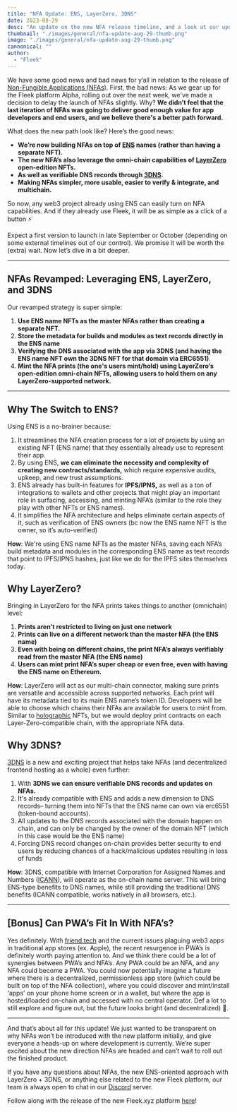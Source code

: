 ```yaml
---
title: "NFA Update: ENS, LayerZero, 3DNS"
date: 2023-08-29
desc: "An update on the new NFA release timeline, and a look at our updated ENS, LayerZero, and 3DNS-based design"
thumbnail: "./images/general/nfa-update-aug-29-thumb.png"
image: "./images/general/nfa-update-aug-29-thumb.png"
cannonical: ""
author: 
  - "Fleek"
---
```


We have some good news and bad news for y’all in relation to the release of [Non-Fungible Applications (NFAs)](https://github.com/fleekxyz/non-fungible-apps). First, the bad news: As we gear up for the Fleek platform Alpha, rolling out over the next week, we've made a decision to delay the launch of NFAs slightly. Why? **We didn’t feel that the last iteration of NFAs was going to deliver good enough value for app developers and end users, and we believe there's a better path forward.**

What does the new path look like? Here’s the good news:

- **We’re now building NFAs on top of [ENS](https://ens.domains/) names (rather than having a separate NFT).**
- **The new NFA’s also leverage the omni-chain capabilities of [LayerZero](https://layerzero.network/) open-edition NFTs.**
- **As well as verifiable DNS records through [3DNS](https://3dns.box/).**
- **Making NFAs simpler, more usable, easier to verify & integrate, and multichain.**

So now, any web3 project already using ENS can easily turn on NFA capabilities. And if they already use Fleek, it will be as simple as a click of a button ⚡

Expect a first version to launch in late September or October (depending on some external timelines out of our control). We promise it will be worth the (extra) wait. Now let’s dive in a bit deeper.

---

## NFAs Revamped: Leveraging ENS, LayerZero, and 3DNS

Our revamped strategy is super simple:

1. **Use ENS name NFTs as the master NFAs rather than creating a separate NFT.**
2. **Store the metadata for builds and modules as text records directly in the ENS name**
3. **Verifying the DNS associated with the app via 3DNS (and having the ENS name NFT own the 3DNS NFT for that domain via ERC6551)**.
4. **Mint the NFA prints (the one's users mint/hold) using LayerZero’s open-edition omni-chain NFTs, allowing users to hold them on any LayerZero-supported network.**

---


## Why The Switch to ENS?

Using ENS is a no-brainer because:

1. It streamlines the NFA creation process for a lot of projects by using an existing NFT (ENS name) that they essentially already use to represent their app.
2. By using ENS, **we can eliminate the necessity and complexity of creating new contracts/standards,** which require expensive audits, upkeep, and new trust assumptions.
3. ENS already has built-in features for **IPFS/IPNS,** as well as a ton of integrations to wallets and other projects that might play an important role in surfacing, accessing, and minting NFA’s (similar to the role they play with other NFTs or ENS names).
4. It simplifies the NFA architecture and helps eliminate certain aspects of it, such as verification of ENS owners (bc now the ENS name NFT is the owner, so it’s auto-verified)

**How**: We're using ENS name NFTs as the master NFAs, saving each NFA’s build metadata and modules in the corresponding ENS name as text records that point to IPFS/IPNS hashes, just like we do for the IPFS sites themselves today.



## Why LayerZero?

Bringing in LayerZero for the NFA prints takes things to another (omnichain) level:

1. **Prints aren’t restricted to living on just one network**
2. **Prints can live on a different network than the master NFA (the ENS name)**
3. **Even with being on different chains, the print NFA’s always verifiably read from the master NFA (the ENS name)**
4. **Users can mint print NFA’s super cheap or even free, even with having the ENS name on Ethereum.**

**How**: LayerZero will act as our multi-chain connector, making sure prints are versatile and accessible across supported networks. Each print will have its metadata tied to its main ENS name’s token ID. Developers will be able to choose which chains their NFAs are available for users to mint from. Similar to [holographic](https://www.holograph.xyz/) NFTs, but we would deploy print contracts on each Layer-Zero-compatible chain, with the appropriate NFA data.

## Why 3DNS?

[3DNS](https://3dns.box/) is a new and exciting project that helps take NFAs (and decentralized frontend hosting as a whole) even further:

1. With **3DNS we can ensure verifiable DNS records and updates on NFAs.**
2. It's already compatible with ENS and adds a new dimension to DNS records– turning them into NFTs that the ENS name can own via erc6551 (token-bound accounts).
3. All updates to the DNS records associated with the domain happen on chain, and can only be changed by the owner of the domain NFT (which in this case would be the ENS name)
4. Forcing DNS record changes on-chain provides better security to end users by reducing chances of a hack/malicious updates resulting in loss of funds

**How**: 3DNS, compatible with Internet Corporation for Assigned Names and Numbers ([ICANN](https://www.icann.org/)), will operate as the on-chain name server. This will bring ENS-type benefits to DNS names, while still providing the traditional DNS benefits (ICANN compatible, works natively in all browsers, etc.).

---
## [Bonus] Can PWA’s Fit In With NFA’s?

Yes definitely. With [friend.tech](http://friend.tech/) and the current issues plaguing web3 apps in traditional app stores (ex. Apple), the recent resurgence in PWA’s is definitely worth paying attention to. And we think there could be a lot of synergies between PWA’s and NFA’s. Any PWA could be an NFA, and any NFA could become a PWA. You could now potentially imagine a future where there is a decentralized, permissionless app store (which could be built on top of the NFA collection), where you could discover and mint/install ‘apps’ on your phone home screen or in a wallet, but where the app is hosted/loaded on-chain and accessed with no central operator. Def a lot to still explore and figure out, but the future looks bright (and decentralized) 🤙.

---

And that’s about all for this update! We just wanted to be transparent on why NFAs won’t be introduced with the new platform initially, and give everyone a heads-up on where development is currently. We’re super excited about the new direction NFAs are headed and can’t wait to roll out the finished product.

If you have any questions about NFAs, the new ENS-oriented approach with LayerZero + 3DNS, or anything else related to the new Fleek platform, our team is always open to chat in our [Discord](http://discord.gg/fleek) server.

Follow along with the release of the new Fleek.xyz platform [here](https://twitter.com/fleekxyz)!